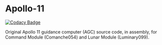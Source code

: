 Apollo-11
=========

[![Codacy Badge](https://api.codacy.com/project/badge/Grade/ec5c02219a884199a148768569ac16b6)](https://www.codacy.com/app/5o5/Apollo-11?utm_source=github.com&utm_medium=referral&utm_content=5o5/Apollo-11&utm_campaign=badger)

Original Apollo 11 guidance computer (AGC) source code, in assembly, for Command Module (Comanche054) and Lunar Module (Luminary099).
